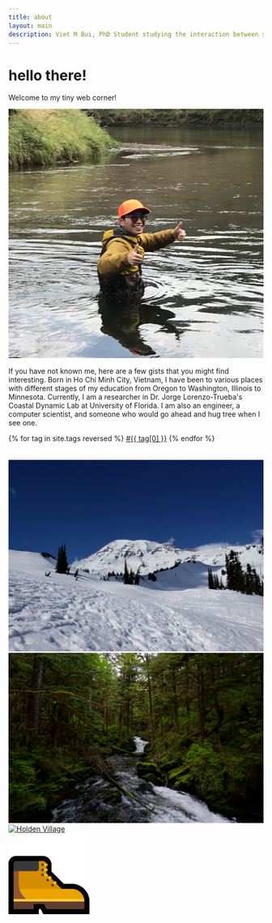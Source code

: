 ```yaml
---
title: about
layout: main
description: Viet M Bui, PhD Student studying the interaction between sea-level and sediment transport of delta regions.
---
```


<h1 style="text-transform:lowercase;">hello there!</h1>

Welcome to my tiny web corner!

<div class="imgrow">
        <a class="grayscl" target="_blank" href="/">
                <img src="/img/IMG_4496.jpeg" alt="Me in the water of Whitewater river in Minnesota">
        </a>
</div>


If you have not known me, here are a few gists that you might find interesting.
Born in Ho Chi Minh City, Vietnam,
I have been to various places with different stages of my education from Oregon to Washington, Illinois to Minnesota. 
Currently, I am a researcher in Dr. Jorge Lorenzo-Trueba's Coastal Dynamic Lab at University of Florida.
I am also an engineer, a computer scientist, and someone who would go ahead and hug tree when I see one. 

<div class="tags" style="justify-content: flex-start;">
    {% for tag in site.tags reversed %}
    <a class="tag link" href="{{ "tags/" | append: tag[0] | relative_url }}">#{{ tag[0] }}</a>
    {% endfor %}
</div>
<br><br>
<div class="imgrow">
        <a class="grayscl" target="_blank" href="./img/rainier.jpg">
                <img src="/img/rainier.jpg" alt="Mt. Rainier National Park">
        </a>
        <a class="grayscl" target="_blank" href="./img/tongass.jpg">
                <img src="/img/tongass.jpg" alt="Tongass National Park">
        </a>
        <a class="grayscl" target="_blank" href="./img/me.jpg">
                <img src="/img/holden.jpeg" alt="Holden Village">
        </a>
        <div class="sticker">
                <a>
                <img src="/img/ms-hiking-boots-emoji.png" alt="Hiking boots emoji">
                </a>
        </div>
</div>
<br>

